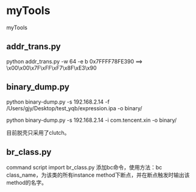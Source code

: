 # myTools
myTools
## addr_trans.py
python addr_trans.py -w 64 -e b 0x7FFFF78FE390 ==> \x00\x00\x7F\xFF\xF7\x8F\xE3\x90
## binary_dump.py
python binary-dump.py -s 192.168.2.14 -f /Users/gjy/Desktop/test_yqb/expression.ipa -o binary/

python binary-dump.py -s 192.168.2.14 -i com.tencent.xin -o binary/

目前脱壳只采用了clutch。
## br_class.py
command script import br_class.py
添加bc命令，使用方法：bc class_name，为该类的所有instance method下断点，并在断点触发时输出该method的名字。

